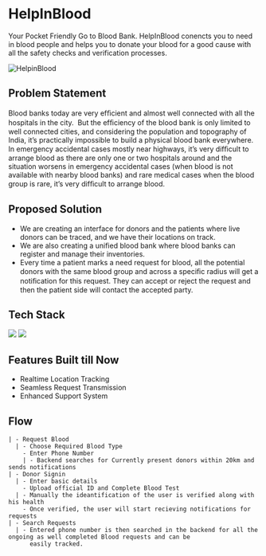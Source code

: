 # HelpInBlood

Your Pocket Friendly Go to Blood Bank. HelpInBlood conencts you to need in blood people and helps you to donate your blood for a good cause with all the 
safety checks and verification processes.

![HelpinBlood](https://user-images.githubusercontent.com/72657275/201524384-1df011cd-4b41-47d7-9a1a-64c365e8b493.png)



## Problem Statement

Blood banks today are very efﬁcient and almost well connected with all the hospitals in the city.  But the efﬁciency of the blood bank is only limited to well connected cities, and considering the population and topography of India, it’s practically impossible to build a physical blood bank everywhere. In emergency accidental cases mostly near highways, it’s very difﬁcult to arrange blood as there are only one or two hospitals around and the situation worsens in emergency accidental cases (when blood is not available with nearby blood banks) and rare medical cases when the blood group is rare, it’s very difﬁcult to arrange blood.


## Proposed Solution
- We are creating an interface for donors and the patients where live donors can be traced, and we have their locations on track.
- We are also creating a unified blood bank where blood banks can register and manage their inventories.
- Every time a patient marks a need request for blood, all the potential donors with the same blood group and across a speciﬁc radius will get a notiﬁcation for this   request. They can accept or reject the request and then the patient side will contact the accepted party.


## Tech Stack

<img src="https://img.shields.io/badge/Flutter-02569B?style=for-the-badge&logo=flutter&logoColor=white">
<img src="https://img.shields.io/badge/firebase-ffca28?style=for-the-badge&logo=firebase&logoColor=black">

## Features Built till Now
- Realtime Location Tracking
- Seamless Request Transmission
- Enhanced Support System 

## Flow

```
| - Request Blood
  | - Choose Required Blood Type
    - Enter Phone Number
    | - Backend searches for Currently present donors within 20km and sends notifications
| - Donor Signin
  | - Enter basic details
    - Upload official ID and Complete Blood Test
  | - Manually the ideantification of the user is verified along with his health
    - Once verified, the user will start recieving notifications for requests
| - Search Requests
  | - Entered phone number is then searched in the backend for all the ongoing as well completed Blood requests and can be 
      easily tracked.
```
